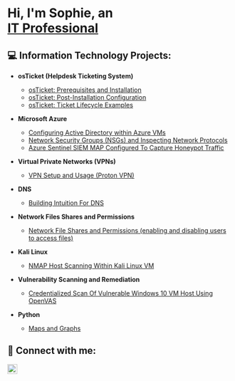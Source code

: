 <h1>Hi, I'm Sophie, an <br/><a href="https://github.com/coder83431">IT Professional
</a> </h1> 

<h2>💻 Information Technology Projects:</h2>

- <b>osTicket (Helpdesk Ticketing System)</b>
  - [osTicket: Prerequisites and Installation](https://github.com/coder83431/osticket-prereqs)
  - [osTicket: Post-Installation Configuration](https://github.com/coder83431/osTicket-Post-Installation-Setup/blob/main/README.md)
  - [osTicket: Ticket Lifecycle Examples](https://github.com/coder83431/os-ticket-master/blob/main/README.md)
- <b>Microsoft Azure</b>
  - [Configuring Active Directory within Azure VMs](https://github.com/coder83431/Configuring-Active-Directory-Within-Microsoft-VMs/blob/main/README.md)</i>
  - [Network Security Groups (NSGs) and Inspecting Network Protocols](https://github.com/coder83431/Network-Security-Groups-NSGs-and-Inspecting-Network-Protocols)
  - [Azure Sentinel SIEM MAP Configured To Capture Honeypot Traffic](https://github.com/coder83431/Configuring-Active-Directory-Within-Microsoft-VMs/blob/main/README.md)</i>

- <b>Virtual Private Networks (VPNs)</b>
  - [VPN Setup and Usage (Proton VPN)](https://github.com/coder83431/VPN-Setup-and-Usage-Proton-VPN-)

- <b>DNS</b>
  - [Building Intuition For DNS](https://github.com/coder83431/-Building-Intuition-for-DNS/blob/main/README.md)

- <b>Network Files Shares and Permissions</b>
  - [Network File Shares and Permissions (enabling and disabling users to access files)](https://github.com/coder83431/Network-File-Shares-and-Permissions/blob/main/README.md)

- <b>Kali Linux</b>
  - [NMAP Host Scanning Within Kali Linux VM](https://github.com/coder83431/NMAP-Scanning)

- <b>Vulnerability Scanning and Remediation</b>
   - [Credentialized Scan Of Vulnerable Windows 10 VM Host Using OpenVAS](https://github.com/coder83431/OpenVAS-Tutorial/blob/main/README.md)

- <b>Python</b>
  - [Maps and Graphs](https://github.com/coder83431/Python-Maps-and-Graphs)


<h2> 🤳 Connect with me:</h2>

[<img align="left" alt="JoshMadakor | LinkedIn" width="22px" src="https://cdn.jsdelivr.net/npm/simple-icons@v3/icons/linkedin.svg" />][linkedin]

[linkedin]: https://www.linkedin.com/in/sophie-giedraitis-285661219/
